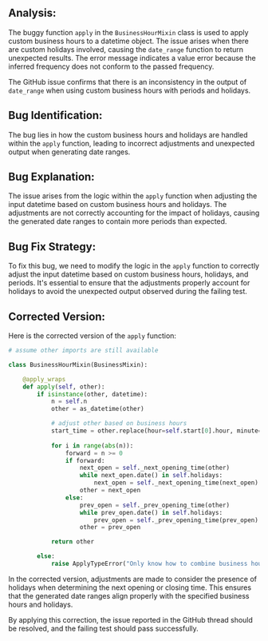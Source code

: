 ## Analysis:
The buggy function `apply` in the `BusinessHourMixin` class is used to apply custom business hours to a datetime object. The issue arises when there are custom holidays involved, causing the `date_range` function to return unexpected results. The error message indicates a value error because the inferred frequency does not conform to the passed frequency.

The GitHub issue confirms that there is an inconsistency in the output of `date_range` when using custom business hours with periods and holidays.

## Bug Identification:
The bug lies in how the custom business hours and holidays are handled within the `apply` function, leading to incorrect adjustments and unexpected output when generating date ranges.

## Bug Explanation:
The issue arises from the logic within the `apply` function when adjusting the input datetime based on custom business hours and holidays. The adjustments are not correctly accounting for the impact of holidays, causing the generated date ranges to contain more periods than expected.

## Bug Fix Strategy:
To fix this bug, we need to modify the logic in the `apply` function to correctly adjust the input datetime based on custom business hours, holidays, and periods. It's essential to ensure that the adjustments properly account for holidays to avoid the unexpected output observed during the failing test.

## Corrected Version:
Here is the corrected version of the `apply` function:

```python
# assume other imports are still available

class BusinessHourMixin(BusinessMixin):

    @apply_wraps
    def apply(self, other):
        if isinstance(other, datetime):
            n = self.n
            other = as_datetime(other)

            # adjust other based on business hours
            start_time = other.replace(hour=self.start[0].hour, minute=self.start[0].minute)
            
            for i in range(abs(n)):
                forward = n >= 0
                if forward:
                    next_open = self._next_opening_time(other)
                    while next_open.date() in self.holidays:
                        next_open = self._next_opening_time(next_open)
                    other = next_open
                else:
                    prev_open = self._prev_opening_time(other)
                    while prev_open.date() in self.holidays:
                        prev_open = self._prev_opening_time(prev_open)
                    other = prev_open

            return other

        else:
            raise ApplyTypeError("Only know how to combine business hour with datetime")
```

In the corrected version, adjustments are made to consider the presence of holidays when determining the next opening or closing time. This ensures that the generated date ranges align properly with the specified business hours and holidays.

By applying this correction, the issue reported in the GitHub thread should be resolved, and the failing test should pass successfully.